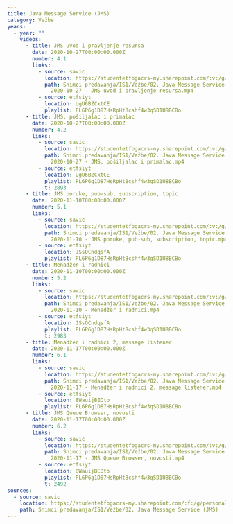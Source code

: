 ```yaml
---
title: Java Message Service (JMS)
category: Vežbe
years:
  - year: ""
    videos:
      - title: JMS uvod i pravljenje resursa
        date: 2020-10-27T00:00:00.000Z
        number: 4.1
        links:
          - source: savic
            location: https://studentetfbgacrs-my.sharepoint.com/:v:/g/personal/sa190595d_student_etf_bg_ac_rs/ESrP-QSSY51OvkrvRabQYxYBY3d0qxp4Hhhmht-fOG9bDA
            path: Snimci predavanja/IS1/Vežbe/02. Java Message Service (JMS)/04.01 -
              2020-10-27 - JMS uvod i pravljenje resursa.mp4
          - source: etfsiyt
            location: UgU6BZCxtCE
            playlist: PL6P6g1D87HsRpHtBcshf4w3qSD1U8BCBo
      - title: JMS, pošiljalac i primalac
        date: 2020-10-27T00:00:00.000Z
        number: 4.2
        links:
          - source: savic
            location: https://studentetfbgacrs-my.sharepoint.com/:v:/g/personal/sa190595d_student_etf_bg_ac_rs/EWvDYLyzHYNDmraefKMpw8cBli_moQrjn8sZWLjQOQuQyQ
            path: Snimci predavanja/IS1/Vežbe/02. Java Message Service (JMS)/04.02 -
              2020-10-27 - JMS, pošiljalac i primalac.mp4
          - source: etfsiyt
            location: UgU6BZCxtCE
            playlist: PL6P6g1D87HsRpHtBcshf4w3qSD1U8BCBo
            t: 2893
      - title: JMS poruke, pub-sub, subscription, topic
        date: 2020-11-10T00:00:00.000Z
        number: 5.1
        links:
          - source: savic
            location: https://studentetfbgacrs-my.sharepoint.com/:v:/g/personal/sa190595d_student_etf_bg_ac_rs/EU6G6cfJh21KrB8unOJ2IBoBago4nHyg1oFwxpN-epgglA
            path: Snimci predavanja/IS1/Vežbe/02. Java Message Service (JMS)/05.01 -
              2020-11-10 - JMS poruke, pub-sub, subscription, topic.mp4
          - source: etfsiyt
            location: JSsOCndqsfA
            playlist: PL6P6g1D87HsRpHtBcshf4w3qSD1U8BCBo
      - title: Menadžer i radnici
        date: 2020-11-10T00:00:00.000Z
        number: 5.2
        links:
          - source: savic
            location: https://studentetfbgacrs-my.sharepoint.com/:v:/g/personal/sa190595d_student_etf_bg_ac_rs/EdLsWNbH-9hGjN8ZXmEcT4sBb8YWm7owIEEdhpn1qe6Pqw
            path: Snimci predavanja/IS1/Vežbe/02. Java Message Service (JMS)/05.02 -
              2020-11-10 - Menadžer i radnici.mp4
          - source: etfsiyt
            location: JSsOCndqsfA
            playlist: PL6P6g1D87HsRpHtBcshf4w3qSD1U8BCBo
            t: 2983
      - title: Menadžer i radnici 2, message listener
        date: 2020-11-17T00:00:00.000Z
        number: 6.1
        links:
          - source: savic
            location: https://studentetfbgacrs-my.sharepoint.com/:v:/g/personal/sa190595d_student_etf_bg_ac_rs/ETtU7gtOm5pAhB2ALw7uqQABMMOcRdxKfqBwxsobqBr_tw
            path: Snimci predavanja/IS1/Vežbe/02. Java Message Service (JMS)/06.01 -
              2020-11-17 - Menadžer i radnici 2, message listener.mp4
          - source: etfsiyt
            location: 8WauijBEOto
            playlist: PL6P6g1D87HsRpHtBcshf4w3qSD1U8BCBo
      - title: JMS Queue Browser, novosti
        date: 2020-11-17T00:00:00.000Z
        number: 6.2
        links:
          - source: savic
            location: https://studentetfbgacrs-my.sharepoint.com/:v:/g/personal/sa190595d_student_etf_bg_ac_rs/EZw2mGqDGX9DquPea8npF_4Bz291qc9Z2DrpFF0BNudoOg
            path: Snimci predavanja/IS1/Vežbe/02. Java Message Service (JMS)/06.02 -
              2020-11-17 - JMS Queue Browser, novosti.mp4
          - source: etfsiyt
            location: 8WauijBEOto
            playlist: PL6P6g1D87HsRpHtBcshf4w3qSD1U8BCBo
            t: 2492
sources:
  - source: savic
    location: https://studentetfbgacrs-my.sharepoint.com/:f:/g/personal/sa190595d_student_etf_bg_ac_rs/ElLhSCAO505IsyTmFlySe1ABtAm9JXcSLSkFs4p4dH0AVQ
    path: Snimci predavanja/IS1/Vežbe/02. Java Message Service (JMS)
---
```



